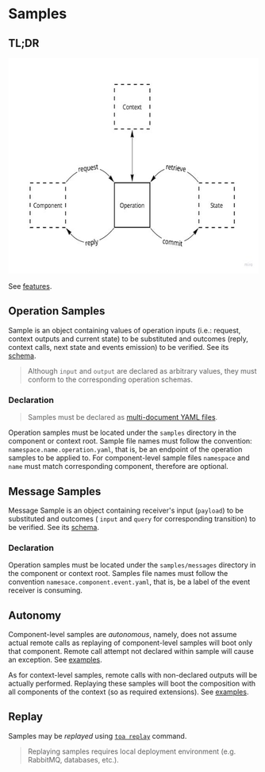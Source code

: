 # Samples

## TL;DR

<a href="https://miro.com/app/board/uXjVOoy0ImU=/?moveToWidget=3458764532091744292&cot=14">
    <picture>
        <source media="(prefers-color-scheme: dark)" srcset="./docs/sampling-dark.jpg">
        <img alt="4D" width="640" height="435" src="./docs/sampling-light.jpg">
    </picture>
</a>

See [features](./features).

## Operation Samples

Sample is an object containing values of operation inputs (i.e.: request, context outputs and
current state) to be substituted and outcomes (reply, context calls, next state and events emission)
to be verified. See its [schema](./src/.suite/operation.cos.yaml).

> Although `input` and `output` are declared as arbitrary values, they must conform to the
> corresponding
> operation schemas.

### Declaration

> Samples must be declared
> as [multi-document YAML files](https://yaml.org/spec/1.2.2/#22-structures).

Operation samples must be located under the `samples` directory in the component or context root.
Sample file names must follow the convention: `namespace.name.operation.yaml`, that is, be an
endpoint of the operation samples to be applied to. For component-level sample files `namespace`
and `name` must match corresponding component, therefore are optional.

## Message Samples

Message Sample is an object containing receiver's input (`payload`) to be substituted and outcomes (
`input` and `query` for corresponding transition) to be verified. See
its [schema](./src/.suite/message.cos.yaml).

### Declaration

Operation samples must be located under the `samples/messages` directory in the component or context
root. Samples file names must follow the convention `namesace.component.event.yaml`, that is, be a
label
of the event receiver is consuming.

## Autonomy

Component-level samples are *autonomous*, namely, does not assume actual remote calls as
replaying of component-level samples will boot only that component. Remote call attempt not declared
within sample will cause an exception.
See [examples](../example/components/math/calculations/samples).

As for context-level samples, remote calls with non-declared outputs will be actually performed.
Replaying these samples will boot the composition with all components of the context (so as required
extensions). See [examples](../example/samples).

## Replay

Samples may be *replayed* using [`toa replay`](/runtime/cli/readme.md#replay) command.

> Replaying samples requires local deployment environment (e.g. RabbitMQ, databases, etc.).
